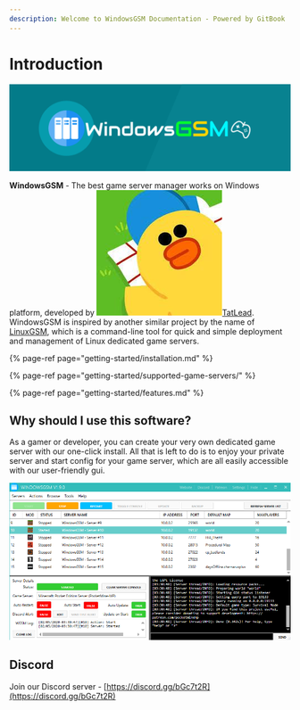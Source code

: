 ```yaml
---
description: Welcome to WindowsGSM Documentation - Powered by GitBook
---
```


# Introduction

![](.gitbook/assets/httpslogomakr.com81tlq8.png)

**WindowsGSM** - The best game server manager works on Windows platform, developed by ![](.gitbook/assets/29337428.jpg)[TatLead](https://github.com/BattlefieldDuck). WindowsGSM is inspired by another similar project by the name of [LinuxGSM](https://linuxgsm.com/), which is a command-line tool for quick and simple deployment and management of Linux dedicated game servers.

{% page-ref page="getting-started/installation.md" %}

{% page-ref page="getting-started/supported-game-servers/" %}

{% page-ref page="getting-started/features.md" %}

## Why should I use this software?

As a gamer or developer, you can create your very own dedicated game server with our one-click install. All that is left to do is to enjoy your private server and start config for your game server, which are all easily accessible with our user-friendly gui.

![](.gitbook/assets/windowsgsm-v1.9.0.png)

## Discord

Join our Discord server - [https://discord.gg/bGc7t2R](https://discord.gg/bGc7t2R)



